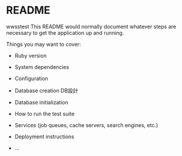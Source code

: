# README
wwsstest
This README would normally document whatever steps are necessary to get the
application up and running.

Things you may want to cover:

* Ruby version

* System dependencies

* Configuration

* Database creation
  DB設計

* Database initialization

* How to run the test suite

* Services (job queues, cache servers, search engines, etc.)

* Deployment instructions

* ...

<!-- test ebuchi -->